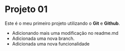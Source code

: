# Projeto 01

Este é o meu primeiro projeto utilizando o **Git** e **Github**.
- Adicionando mais uma modificação no readme.md
- Adicionada uma nova branch.
- Adicionada uma nova funcionalidade